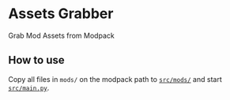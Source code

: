 # Assets Grabber

Grab Mod Assets from Modpack

## How to use
Copy all files in `mods/` on the modpack path to [`src/mods/`](src/mods/) and start [`src/main.py`](src/main.py).